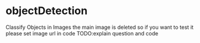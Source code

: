 # objectDetection
Classify Objects in Images
the main image is deleted so if you want to test it please set image url in code
TODO:explain question and code
